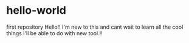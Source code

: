 # hello-world
first repository
Hello!! I'm new to this and cant wait to learn all the cool things i'll be able to do with new tool.!!
